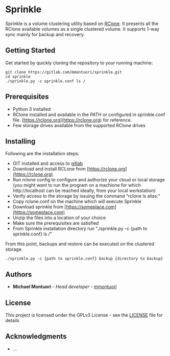 # Sprinkle

Sprinkle is a volume clustering utility based on [RClone](https://rclone.org). It presents all the
RClone available volumes as a single clustered volume. It supports 1-way sync mainly for
backup and recovery.

## Getting Started

Get started by quickly cloning the repository to your running machine:

```
git clone https://gitlab.com/mmontuori/sprinkle.git
cd sprinkle
./sprinkle.py -c sprinkle.conf ls /
```

## Prerequisites

* Python 3 installed
* RClone installed and available in the PATH or configured in sprinkle.conf file.
  [https://rclone.org](https://rclone.org) for reference.
* Few storage drives available from the supported RClone drives

## Installing

Following are the installation steps:

* GIT installed and access to [gitlab](https://gitlab.com)
* Download and install RCLone from [https://rclone.org](https://rclone.org)
* Run rclone config to configure and authorize your cloud or local storage
  (you might want to run the program on a machione for which http://localhost can be reached
  ideally, from your local workstation)
* Verify access to the storage by issuing the command "rclone ls alias:"
* Copy rclone.conf on the machine which will execute Sprinkle
* Download sprinkle from [https://someplace.com](https://someplace.com)
* Unzip the files into a location of your choice
* Make sure the prerequisites are satisfied
* From Sprinkle installation directory run "./sprinkle.py -c {path to sprinkle.conf} ls /"

From this point, backups and restore can be executed on the clustered storage.

```
./sprinkle.py -c {path to sprinkle.conf} backup {directory to backup}
```

## Authors

* **Michael Montuori** - *Head developer* - [mmontuori](https://gitlab.com/mmontuori)

## License

This project is licensed under the GPLv3 License - see the
[LICENSE](https://www.gnu.org/licenses/gpl-3.0.en.html) file for details

## Acknowledgments

* ...

